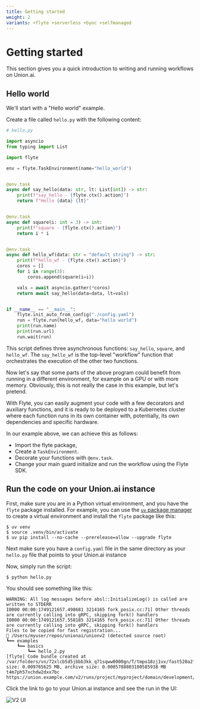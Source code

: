 ```yaml
---
title: Getting started
weight: 2
variants: +flyte +serverless +byoc +selfmanaged
---
```


# Getting started

This section gives you a quick introduction to writing and running workflows on Union.ai.


## Hello world

We'll start with a "Hello world" example.

Create a file called `hello.py` with the following content:

```python
# hello.py

import asyncio
from typing import List

import flyte

env = flyte.TaskEnvironment(name="hello_world")


@env.task
async def say_hello(data: str, lt: List[int]) -> str:
    print(f"say_hello - {flyte.ctx().action}")
    return f"Hello {data} {lt}"


@env.task
async def square(i: int = 3) -> int:
    print(f"square - {flyte.ctx().action}")
    return i * i


@env.task
async def hello_wf(data: str = "default string") -> str:
    print(f"hello_wf - {flyte.ctx().action}")
    coros = []
    for i in range(3):
        coros.append(square(i=i))

    vals = await asyncio.gather(*coros)
    return await say_hello(data=data, lt=vals)


if __name__ == "__main__":
    flyte.init_auto_from_config("./config.yaml")
    run = flyte.run(hello_wf, data="hello world")
    print(run.name)
    print(run.url)
    run.wait(run)
```

This script defines three asynchronous functions: `say_hello`, `square`, and `hello_wf`.
The `say_hello_wf` is the top-level "workflow" function that orchestrates the execution of the other two functions.

Now let's say that some parts of the above program could benefit from running in a different environment,
for example on a GPU or with more memory.
Obviously, this is not really the case in this example, but let's pretend.

With Flyte, you can easily augment your code with a few decorators and auxiliary functions, and it is ready to be deployed to a Kubernetes cluster where each function runs in its own container with, potentially, its own dependencies and specific hardware.

In our example above, we can achieve this as follows:
* Import the flyte package,
* Create a `TaskEnvironment`.
* Decorate your functions with `@env.task`.
* Change your main guard initialize and run the workflow using the Flyte SDK.

## Run the code on your Union.ai instance

First, make sure you are in a Python virtual environment, and you have the `flyte` package installed.
For example, you can use the [`uv` package manager](https://docs.astral.sh/uv/) to create a virtual environment and install the `flyte` package like this:

```shell
$ uv venv
$ source .venv/bin/activate
$ uv pip install --no-cache --prerelease=allow --upgrade flyte
```

Next make sure you have a `config.yaml` file in the same directory as your `hello.py` file that points to your Union.ai instance

Now, simply run the script:

```shell
$ python hello.py
```

You should see something like this:

```shell
WARNING: All log messages before absl::InitializeLog() is called are written to STDERR
I0000 00:00:1749121657.498681 3214165 fork_posix.cc:71] Other threads are currently calling into gRPC, skipping fork() handlers
I0000 00:00:1749121657.558185 3214165 fork_posix.cc:71] Other threads are currently calling into gRPC, skipping fork() handlers
Files to be copied for fast registration...
📂 /Users/myuser/repos/unionai/unionv2 (detected source root)
┗━━ examples
    ┗━━ basics
        ┗━━ hello_2.py
[flyte] Code bundle created at /var/folders/vn/72xlcb5d5jbbb3kk_q71sqww0000gn/T/tmpo18zj1vx/fast520a2f2d50cc981784e0180c3b32943d.tar.gz, size: 0.009765625 MB, archive size: 0.0005788803100585938 MB
t4m7ph57xchdw2dxx7bc
https://union.example.com/v2/runs/project/myproject/domain/development/t4m7ph57xchdw2dxx7bc

```

Click the link to go to your Union.ai instance and see the run in the UI:

![V2 UI](/_static/images/user-guide/v2ui.png)

